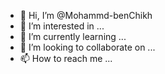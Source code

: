 - 👋 Hi, I’m @Mohammd-benChikh
- 👀 I’m interested in ...
- 🌱 I’m currently learning ...
- 💞️ I’m looking to collaborate on ...
- 📫 How to reach me ...

<!---
Mohammd-benChikh/Mohammd-benChikh is a ✨ special ✨ repository because its `README.md` (this file) appears on your GitHub profile.
You can click the Preview link to take a look at your changes.
--->
